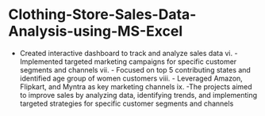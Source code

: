 # Clothing-Store-Sales-Data-Analysis-using-MS-Excel
- Created interactive dashboard to track and analyze sales data vi. - Implemented targeted marketing campaigns for specific customer segments and channels vii. - Focused on top 5 contributing states and identified age group of women customers viii. - Leveraged Amazon, Flipkart, and Myntra as key marketing channels ix. -The projects aimed to improve sales by analyzing data, identifying trends, and implementing targeted strategies for specific customer segments and channels
